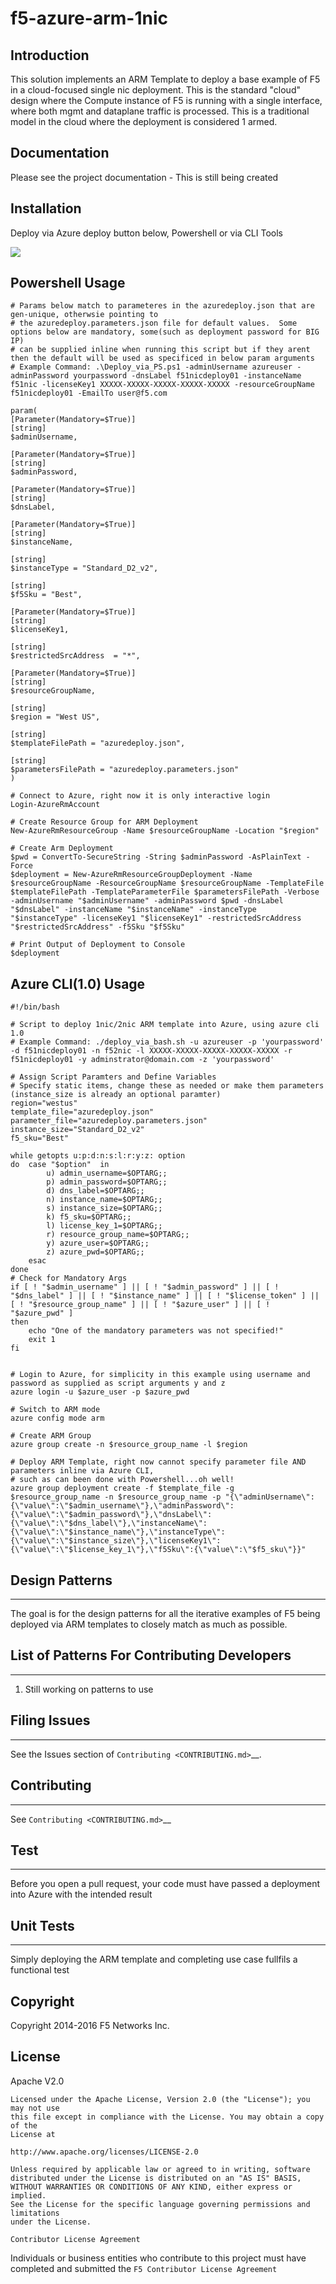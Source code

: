 **f5-azure-arm-1nic**
================

Introduction
------------

This solution implements an ARM Template to deploy a base example of F5 in a cloud-focused single nic deployment.  This is the standard "cloud" design where the Compute instance of
F5 is running with a single interface, where both mgmt and dataplane traffic is processed.  This is a traditional model in the cloud where the deployment is considered 1 armed.

Documentation
-------------
Please see the project documentation - This is still being created

Installation
------------

Deploy via Azure deploy button below, Powershell or via CLI Tools

<a href="https://portal.azure.com/#create/Microsoft.Template/uri/https%3A%2F%2Fraw.githubusercontent.com%2Fsevedge%2Ff5-azure-arm-templates%2Fmaster%2Fazure-arm-1nic%2Fazuredeploy.json" target="_blank">
    <img src="http://azuredeploy.net/deploybutton.png"/>
</a>



Powershell Usage
-----
    # Params below match to parameteres in the azuredeploy.json that are gen-unique, otherwsie pointing to
    # the azuredeploy.parameters.json file for default values.  Some options below are mandatory, some(such as deployment password for BIG IP)
    # can be supplied inline when running this script but if they arent then the default will be used as specificed in below param arguments
    # Example Command: .\Deploy_via_PS.ps1 -adminUsername azureuser -adminPassword yourpassword -dnsLabel f51nicdeploy01 -instanceName f51nic -licenseKey1 XXXXX-XXXXX-XXXXX-XXXXX-XXXXX -resourceGroupName f51nicdeploy01 -EmailTo user@f5.com

    param(
    [Parameter(Mandatory=$True)]
    [string]
    $adminUsername,

    [Parameter(Mandatory=$True)]
    [string]
    $adminPassword,

    [Parameter(Mandatory=$True)]
    [string]
    $dnsLabel,

    [Parameter(Mandatory=$True)]
    [string]
    $instanceName,

    [string]
    $instanceType = "Standard_D2_v2",

    [string]
    $f5Sku = "Best",

    [Parameter(Mandatory=$True)]
    [string]
    $licenseKey1,

    [string]
    $restrictedSrcAddress  = "*",

    [Parameter(Mandatory=$True)]
    [string]
    $resourceGroupName,

    [string]
    $region = "West US",

    [string]
    $templateFilePath = "azuredeploy.json",

    [string]
    $parametersFilePath = "azuredeploy.parameters.json"
    )

    # Connect to Azure, right now it is only interactive login
    Login-AzureRmAccount

    # Create Resource Group for ARM Deployment
    New-AzureRmResourceGroup -Name $resourceGroupName -Location "$region"

    # Create Arm Deployment
    $pwd = ConvertTo-SecureString -String $adminPassword -AsPlainText -Force
    $deployment = New-AzureRmResourceGroupDeployment -Name $resourceGroupName -ResourceGroupName $resourceGroupName -TemplateFile $templateFilePath -TemplateParameterFile $parametersFilePath -Verbose -adminUsername "$adminUsername" -adminPassword $pwd -dnsLabel "$dnsLabel" -instanceName "$instanceName" -instanceType "$instanceType" -licenseKey1 "$licenseKey1" -restrictedSrcAddress "$restrictedSrcAddress" -f5Sku "$f5Sku"

    # Print Output of Deployment to Console
    $deployment



Azure CLI(1.0) Usage
-----
    #!/bin/bash

    # Script to deploy 1nic/2nic ARM template into Azure, using azure cli 1.0
    # Example Command: ./deploy_via_bash.sh -u azureuser -p 'yourpassword' -d f51nicdeploy01 -n f52nic -l XXXXX-XXXXX-XXXXX-XXXXX-XXXXX -r f51nicdeploy01 -y adminstrator@domain.com -z 'yourpassword'

    # Assign Script Paramters and Define Variables
    # Specify static items, change these as needed or make them parameters (instance_size is already an optional paramter)
    region="westus"
    template_file="azuredeploy.json"
    parameter_file="azuredeploy.parameters.json"
    instance_size="Standard_D2_v2"
    f5_sku="Best"

    while getopts u:p:d:n:s:l:r:y:z: option
    do	case "$option"  in
            u) admin_username=$OPTARG;;
            p) admin_password=$OPTARG;;
            d) dns_label=$OPTARG;;
            n) instance_name=$OPTARG;;
            s) instance_size=$OPTARG;;
            k) f5_sku=$OPTARG;;
            l) license_key_1=$OPTARG;;
            r) resource_group_name=$OPTARG;;
            y) azure_user=$OPTARG;;
            z) azure_pwd=$OPTARG;;
        esac
    done
    # Check for Mandatory Args
    if [ ! "$admin_username" ] || [ ! "$admin_password" ] || [ ! "$dns_label" ] || [ ! "$instance_name" ] || [ ! "$license_token" ] || [ ! "$resource_group_name" ] || [ ! "$azure_user" ] || [ ! "$azure_pwd" ]
    then
        echo "One of the mandatory parameters was not specified!"
        exit 1
    fi


    # Login to Azure, for simplicity in this example using username and password as supplied as script arguments y and z
    azure login -u $azure_user -p $azure_pwd

    # Switch to ARM mode
    azure config mode arm

    # Create ARM Group
    azure group create -n $resource_group_name -l $region

    # Deploy ARM Template, right now cannot specify parameter file AND parameters inline via Azure CLI,
    # such as can been done with Powershell...oh well!
    azure group deployment create -f $template_file -g $resource_group_name -n $resource_group_name -p "{\"adminUsername\":{\"value\":\"$admin_username\"},\"adminPassword\":{\"value\":\"$admin_password\"},\"dnsLabel\":{\"value\":\"$dns_label\"},\"instanceName\":{\"value\":\"$instance_name\"},\"instanceType\":{\"value\":\"$instance_size\"},\"licenseKey1\":{\"value\":\"$license_key_1\"},\"f5Sku\":{\"value\":\"$f5_sku\"}}"




Design Patterns
------------
----------

The goal is for the design patterns for all the iterative examples of F5 being deployed via ARM templates to closely match as much as possible.

List of Patterns For Contributing Developers
--------------------------------------------
----------


 1. Still working on patterns to use

Filing Issues
-------------
----------


See the Issues section of `Contributing <CONTRIBUTING.md>`__.

Contributing
------------
----------


See `Contributing <CONTRIBUTING.md>`__

Test
----
----------

Before you open a pull request, your code must have passed a deployment into Azure with the intended result

Unit Tests
----
----------
Simply deploying the ARM template and completing use case fullfils a functional test



Copyright
---------
Copyright 2014-2016 F5 Networks Inc.


License
-------

Apache V2.0
~~~~~~~~~~~
Licensed under the Apache License, Version 2.0 (the "License"); you may not use
this file except in compliance with the License. You may obtain a copy of the
License at

http://www.apache.org/licenses/LICENSE-2.0

Unless required by applicable law or agreed to in writing, software
distributed under the License is distributed on an "AS IS" BASIS,
WITHOUT WARRANTIES OR CONDITIONS OF ANY KIND, either express or implied.
See the License for the specific language governing permissions and limitations
under the License.

Contributor License Agreement
~~~~~~~~~~~~~~~~~~~~~~~~~~~~~
Individuals or business entities who contribute to this project must have
completed and submitted the `F5 Contributor License Agreement`